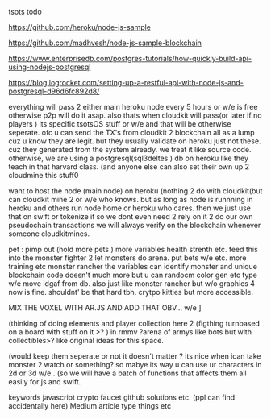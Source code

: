 tsots todo 

https://github.com/heroku/node-js-sample

https://github.com/madhvesh/node-js-sample-blockchain

https://www.enterprisedb.com/postgres-tutorials/how-quickly-build-api-using-nodejs-postgresql

https://blog.logrocket.com/setting-up-a-restful-api-with-node-js-and-postgresql-d96d6fc892d8/

everything will pass 2 either main heroku node every 5 hours or w/e is free otherwise p2p will do it asap. 
also thats when cloudkit will pass(or later if no players ) its specific tsotsOS stuff or w/e 
and that will be otherwise seperate. ofc u can send the TX's from cloudkit 2 blockchain all as a lump cuz u know they are legit. 
but they usually validate on heroku just not these. cuz they generated from the system already. we treat it like source code. 
otherwise, we are using a postgresql(sql3deltes ) db on heroku like they teach in that harvard class. (and anyone else can also set their own up 2 cloudmine this stuff0

want to host the node (main node) on heroku (nothing 2 do with cloudkit(but can cloudkit mine 2 or w/e who knows.
but as long as node is runnning in heroku and others run node home or heroku who cares. then we just use that on swift or tokenize it so
we dont even need 2 rely on it 2 do our own pseudochain transactions we will always verify on the blockchain whenever someone cloudkitmines.

pet : pimp out (hold more pets ) more variables health strenth etc. feed this into the monster fighter 2 let monsters do arena. put bets w/e etc. more training etc monster rancher the variables can identify monster and unique blockchain code
doesn't much more but u can randocm color gen etc type w/e move idgaf from db. also just like monster rancher but w/o graphics 4 now is fine. shouldnt' be that hard tbh. crytpo kitties but more accessible. 


MIX THE VOXEL WITH AR.JS AND ADD THAT OBV... w/e 
]


(thinking of doing elements and player collection here 2 (figthing turnbased on a board with stuff on it >? ) in rmmv ?arena of armys like bots but with collectibles>?
like original ideas for this space. 

(would keep them seperate or not it doesn't matter ? its nice when ican take monster 2 watch or something? 
so mabye its way u can use ur characters in 2d or 3d w/e . 
(so we will have a batch of functions that affects them all easily for js and swift. 


keywords javascript crypto faucet github solutions etc. (ppl can find accidentally here) 
Medium article type things etc






